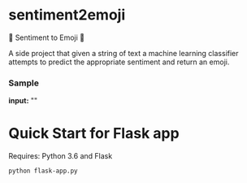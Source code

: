 # sentiment2emoji

🤩 Sentiment to Emoji 🤩

A side project that given a string of text a machine learning classifier attempts to predict the appropriate sentiment and return an emoji. 

### Sample

__input:__ ""


# Quick Start for Flask app

Requires: Python 3.6 and Flask 

```sh
python flask-app.py
```
